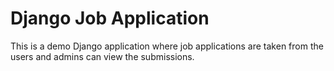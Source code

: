 # Django Job Application 

This is a demo Django application where job applications are taken from the users and admins can view the submissions. 
